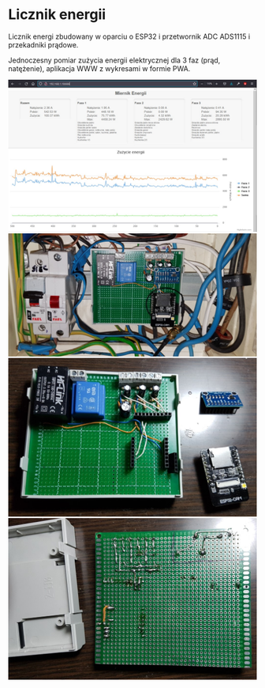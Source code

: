 # Licznik energii
Licznik energi zbudowany w oparciu o ESP32 i przetwornik ADC ADS1115 i przekadniki prądowe.

Jednoczesny pomiar zużycia energii elektrycznej dla 3 faz (prąd, natężenie), aplikacja WWW z wykresami w formie PWA.

![image](https://github.com/77pixel/Licznik_energii_32/blob/master/img0.jpg?raw=true)
![image](https://github.com/77pixel/Licznik_energii_32/blob/master/img1.jpg?raw=true)
![image](https://github.com/77pixel/Licznik_energii_32/blob/master/img2.jpg?raw=true)
![image](https://github.com/77pixel/Licznik_energii_32/blob/master/img3.jpg?raw=true)


